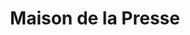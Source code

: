 ---
title: "Maison de la Presse"
url: /marseillan/maison-de-la-presse/
shop: marchand de journaux
---